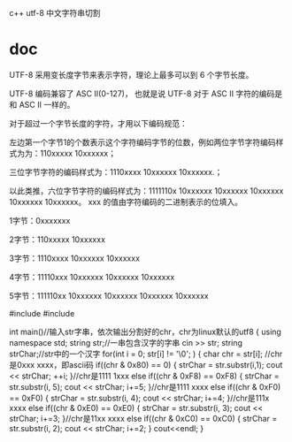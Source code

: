 c++  utf-8 中文字符串切割


# doc

UTF-8 采用变长度字节来表示字符，理论上最多可以到 6 个字节长度。

UTF-8 编码兼容了 ASC II(0-127)， 也就是说 UTF-8 对于 ASC II 字符的编码是和 ASC II 一样的。

对于超过一个字节长度的字符，才用以下编码规范：

左边第一个字节1的个数表示这个字符编码字节的位数，例如两位字节字符编码样式为为：110xxxxx 10xxxxxx；

三位字节字符的编码样式为：1110xxxx 10xxxxxx 10xxxxxx.；

以此类推，六位字节字符的编码样式为：1111110x 10xxxxxx 10xxxxxx 10xxxxxx 10xxxxxx 10xxxxxx。 xxx 的值由字符编码的二进制表示的位填入。

1字节：0xxxxxxx

2字节：110xxxxx 10xxxxxx

3字节：1110xxxx 10xxxxxx 10xxxxxx

4字节：11110xxx 10xxxxxx 10xxxxxx 10xxxxxx

5字节：111110xx 10xxxxxx 10xxxxxx 10xxxxxx 10xxxxxx

#include <iostream>
#include <string>
 
int main()//输入str字串，依次输出分割好的chr，chr为linux默认的utf8
{
    using namespace std;
    string str;//一串包含汉字的字串
    cin >> str;
    string strChar;//str中的一个汉字
    for(int i = 0; str[i] != '\0'; )
    {
        char chr = str[i];
        //chr是0xxx xxxx，即ascii码
        if((chr & 0x80) == 0)
        {
            strChar = str.substr(i,1);
            cout << strChar;
            ++i;
        }//chr是1111 1xxx
        else if((chr & 0xF8) == 0xF8)
        {
            strChar = str.substr(i, 5);
            cout << strChar;
            i+=5;
        }//chr是1111 xxxx
        else if((chr & 0xF0) == 0xF0)
        {
            strChar = str.substr(i, 4);
            cout << strChar;
            i+=4;
        }//chr是111x xxxx
        else if((chr & 0xE0) == 0xE0)
        {
            strChar = str.substr(i, 3);
            cout << strChar;
            i+=3;
        }//chr是11xx xxxx
        else if((chr & 0xC0) == 0xC0)
        {
            strChar = str.substr(i, 2);
            cout << strChar;
            i+=2;
        }
        cout<<endl;
    }
